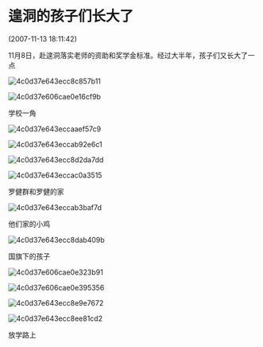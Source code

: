 # 遑洞的孩子们长大了 

(2007-11-13 18:11:42)

11月8日，赴遑洞落实老师的资助和奖学金标准。经过大半年，孩子们又长大了一点

![4c0d37e643ecc8c857b11](assets/4c0d37e643ecc8c857b11.jpg)

![4c0d37e606cae0e16cf9b](assets/4c0d37e606cae0e16cf9b.jpg)

学校一角

![4c0d37e643eccaaef57c9](assets/4c0d37e643eccaaef57c9.jpg)



![4c0d37e643eccab92e6c1](assets/4c0d37e643eccab92e6c1.jpg)



![4c0d37e643ecc8d2da7dd](assets/4c0d37e643ecc8d2da7dd.jpg)



![4c0d37e643eccac0a3515](assets/4c0d37e643eccac0a3515.jpg)

罗健群和罗健的家

![4c0d37e643eccab3baf7d](assets/4c0d37e643eccab3baf7d.jpg)

他们家的小鸡

![4c0d37e643ecc8dab409b](assets/4c0d37e643ecc8dab409b.jpg)

国旗下的孩子

![4c0d37e606cae0e323b91](assets/4c0d37e606cae0e323b91.jpg)



![4c0d37e606cae0e395356](assets/4c0d37e606cae0e395356.jpg)



![4c0d37e643ecc8e9e7672](assets/4c0d37e643ecc8e9e7672.jpg)



![4c0d37e643ecc8ee81cd2](assets/4c0d37e643ecc8ee81cd2.jpg)



放学路上





















































